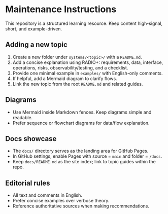 # Maintenance Instructions

This repository is a structured learning resource. Keep content high-signal, short, and example-driven.

## Adding a new topic
1. Create a new folder under `systems/<topic>/` with a `README.md`.
2. Add a concise explanation using RADIO+: requirements, data, interface, operations, risks, observability/testing, and a checklist.
3. Provide one minimal example in `examples/` with English-only comments.
4. If helpful, add a Mermaid diagram to clarify flows.
5. Link the new topic from the root `README.md` and related guides.

## Diagrams
- Use Mermaid inside Markdown fences. Keep diagrams simple and readable.
- Prefer sequence or flowchart diagrams for data/flow explanation.

## Docs showcase
- The `docs/` directory serves as the landing area for GitHub Pages.
- In GitHub settings, enable Pages with source = `main` and folder = `/docs`.
- Keep `docs/README.md` as the site index; link to topic guides within the repo.

## Editorial rules
- All text and comments in English.
- Prefer concise examples over verbose theory.
- Reference authoritative sources when making recommendations.


